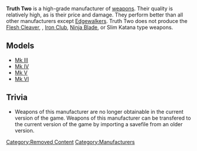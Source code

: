 **Truth Two** is a high-grade manufacturer of
[weapons](Weapons.md "wikilink"). Their quality is relatively high, as is
their price and damage. They perform better than all other manufacturers
except [Edgewalkers](Edgewalkers.md "wikilink"). Truth Two does not produce
the [Flesh Cleaver](Flesh_Cleaver.md "wikilink"), [](Heavy_Iron_Club.md), [Iron Club](Iron_Club.md "wikilink"),
[Ninja Blade](Ninja_Blade.md "wikilink"), or Slim Katana type weapons.

## Models

- [Mk III](Homemade.md "wikilink")
- [Mk IV](Homemade.md "wikilink")
- [Mk V](Homemade.md "wikilink")
- [Mk VI](Homemade.md "wikilink")

## Trivia

- Weapons of this manufacturer are no longer obtainable in the current
  version of the game. Weapons of this manufacturer can be transfered to
  the current version of the game by importing a savefile from an older
  version.

[Category:Removed Content](Category:Removed_Content "wikilink")
[Category:Manufacturers](Category:Manufacturers "wikilink")